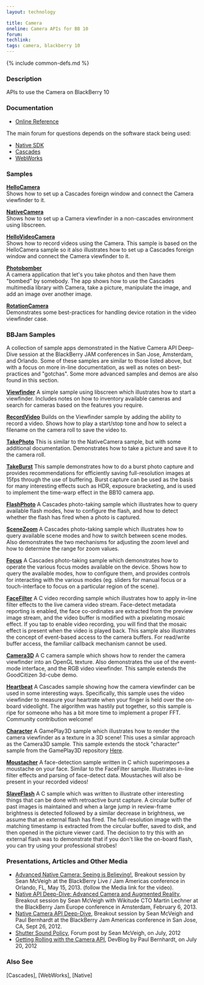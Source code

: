 ```yaml
---
layout: technology

title: Camera
oneline: Camera APIs for BB 10
forum:
techlink:
tags: camera, blackberry 10
---
```

{% include common-defs.md %}

### Description

APIs to use the Camera on BlackBerry 10

### Documentation

* [Online Reference](http://developer.blackberry.com/native/reference/bb10/com.qnx.doc.camera.lib_ref/topic/overview.html)


The main forum for questions depends on the software stack being used:

* [Native SDK](http://supportforums.blackberry.com/t5/Native-Development/bd-p/native_sdk)
* [Cascades](http://supportforums.blackberry.com/t5/Cascades-Development/bd-p/Cascades)
* [WebWorks](http://supportforums.blackberry.com/t5/Web-and-WebWorks-Development/bd-p/browser_dev)

### Samples

**[HelloCamera](https://github.com/blackberry/Cascades-Community-Samples/tree/master/HelloCamera)**  
Shows how to set up a Cascades foreign window and connect the Camera viewfinder to it.

**[NativeCamera](https://github.com/blackberry/Core-Native-Community-Samples/tree/master/NativeCamera)**  
Shows how to set up a Camera viewfinder in a non-cascades environment using libscreen.

**[HelloVideoCamera](https://github.com/blackberry/Cascades-Community-Samples/tree/master/HelloVideoCamera)**  
Shows how to record videos using the Camera.
This sample is based on the HelloCamera sample so it also illustrates how to set up a Cascades foreign window and connect the Camera viewfinder to it.

**[Photobomber](https://github.com/blackberry/Cascades-Samples/tree/master/photobomber)**  
A camera application that let's you take photos and then have them "bombed" by somebody.  The app shows how to use the
Cascades multimedia library with Camera, take a picture, manipulate the image, and add an image over another image.

**[RotationCamera](https://github.com/blackberry/Cascades-Community-Samples/tree/master/RotationCamera)**  
Demonstrates some best-practices for handling device rotation in the video viewfinder case.

### BBJam Samples
A collection of sample apps demonstrated in the Native Camera API Deep-Dive session at the BlackBerry JAM conferences in San Jose, Amsterdam, and Orlando.
Some of these samples are similar to those listed above, but with a focus on more in-line documentation, as well as notes on best-practices and "gotchas".  Some more advanced samples and demos are also found in this section.

**[Viewfinder](https://github.com/blackberry/Presentations/tree/master/2012-BlackBerryJam-Americas/JAM15/Viewfinder)**
A simple sample using libscreen which illustrates how to start a viewfinder.  Includes notes on how to inventory available cameras and search for cameras based on the features you require.

**[RecordVideo](https://github.com/blackberry/Presentations/tree/master/2012-BlackBerryJam-Americas/JAM15/RecordVideo)**
Builds on the Viewfinder sample by adding the ability to record a video.  Shows how to play a start/stop tone and how to select a filename on the camera roll to save the video to.

**[TakePhoto](https://github.com/blackberry/Presentations/tree/master/2012-BlackBerryJam-Americas/JAM15/TakePhoto)**
This is similar to the NativeCamera sample, but with some additional documentation.  Demonstrates how to take a picture and save it to the camera roll.

**[TakeBurst](https://github.com/blackberry/Presentations/tree/master/2012-BlackBerryJam-Americas/JAM15/TakeBurst)**
This sample demonstrates how to do a burst photo capture and provides recommendations for efficiently saving full-resolution images at 15fps through the use of buffering.
Burst capture can be used as the basis for many interesting effects such as HDR, exposure bracketing, and is used to implement the time-warp effect in the BB10 camera app.

**[FlashPhoto](https://github.com/blackberry/Presentations/tree/master/2012-BlackBerryJam-Americas/JAM15/FlashPhoto)**
A Cascades photo-taking sample which illustrates how to query available flash modes, how to configure the flash, and how to detect whether the flash has fired when a photo is captured.

**[SceneZoom](https://github.com/blackberry/Presentations/tree/master/2012-BlackBerryJam-Americas/JAM15/SceneZoom)**
A Cascades photo-taking sample which illustrates how to query available scene modes and how to switch between scene modes.
Also demonstrates the two mechanisms for adjusting the zoom level and how to determine the range for zoom values.

**[Focus](https://github.com/blackberry/Presentations/tree/master/2012-BlackBerryJam-Americas/JAM15/Focus)**
A Cascades photo-taking sample which demonstrates how to operate the various focus modes available on the device.
Shows how to query the available modes, how to configure them, and provides controls for interacting with the various modes
(eg. sliders for manual focus or a touch-interface to focus on a particular region of the scene).

**[FaceFilter](https://github.com/blackberry/Presentations/tree/master/2012-BlackBerryJam-Americas/JAM15/FaceFilter)**
A C video recording sample which illustrates how to apply in-line filter effects to the live camera video stream.  Face-detect metadata reporting is enabled,
the face co-ordinates are extracted from the preview image stream, and the video buffer is modified with a pixelating mosaic effect.  If you tap to enable video recording,
you will find that the mosaic effect is present when the video is played back.  This sample also illustrates the concept of
event-based access to the camera buffers.  For read/write buffer access, the familiar callback mechanism cannot be used.

**[Camera3D](https://github.com/blackberry/Presentations/tree/master/2013-BlackBerryJam-Europe/JAM370/Camera3D)**
A C camera sample which shows how to render the camera viewfinder into an OpenGL texture.  Also demonstrates the use of the event-mode interface, and the RGB video viewfinder.  This sample extends the GoodCitizen 3d-cube demo.

**[Heartbeat](https://github.com/blackberry/Presentations/tree/master/2013-BlackBerryJam-Americas/JAM40/Heartbeat)**
A Cascades sample showing how the camera viewfinder can be used in some interesting ways.  Specifically, this sample uses the video viewfinder to measure your heartrate when your finger is held over the on-board videolight.  The algorithm was hastily put together, so this sample is ripe for someone who has a bit more time to implement a proper FFT.  Community contribution welcome!

**[Character](https://github.com/blackberry/Presentations/tree/master/2013-BlackBerryJam-Americas/JAM40/character)**
A GamePlay3D sample which illustrates how to render the camera viewfinder as a texture in a 3D scene!  This uses a similar approach as the Camera3D sample.  This sample extends the stock "character" sample from the GamePlay3D repository [Here](https://github.com/blackberry/GamePlay/tree/master/samples/character).

**[Moustacher](https://github.com/blackberry/Presentations/tree/master/2013-BlackBerryJam-Americas/JAM40/Moustacher)**
A face-detection sample written in C which superimposes a moustache on your face.  Similar to the FaceFilter sample.  Illustrates in-line filter effects and parsing of face-detect data.  Moustaches will also be present in your recorded videos!

**[SlaveFlash](https://github.com/blackberry/Presentations/tree/master/2013-BlackBerryJam-Europe/JAM370/SlaveFlash)**
A C sample which was written to illustrate other interesting things that can be done with retroactive burst capture.  A circular buffer of past images is maintained and when a large jump in review-frame brightness is detected followed by a similar decrease in brightness, we assume that an external flash has fired.  The full-resolution image with the matching timestamp is extracted from the circular buffer, saved to disk, and then opened in the picture viewer card.  The decision to try this with an external flash was to demonstrate that if you don't like the on-board flash, you can try using your professional strobes!

### Presentations, Articles and Other Media

* [Advanced Native Camera: Seeing is Believing!](https://bblive.blackberryconferences.net/2013/connect/sessionDetail.ww?SESSION_ID=1948), Breakout session by Sean McVeigh at the BlackBerry Live / Jam Americas conference in Orlando, FL, May 15, 2013. (follow the Media link for the video).
* [Native API Deep-Dive: Advanced Camera and Augmented Reality](http://www.youtube.com/watch?v=wfvlt2hu-Jw), Breakout session by Sean McVeigh with Wikitude CTO Martin Lechner at the BlackBerry Jam Europe conference in Amsterdam, February 6, 2013.
* [Native Camera API Deep-Dive](http://hosting.desire2learncapture.com/RIM/1/watch/48.aspx), Breakout session by Sean McVeigh and Paul Bernhardt at the BlackBerry Jam Americas conference in San Jose, CA, Sept 26, 2012.
* [Shutter Sound Policy](http://supportforums.blackberry.com/t5/Native-Development/Camera-shutter-sound/m-p/1808535#M5712),
Forum post by Sean McVeigh, on July, 2012
* [Getting Rolling with the Camera API](http://devblog.blackberry.com/2012/07/camera-api/), DevBlog by Paul Bernhardt, on July 20, 2012

### Also See
[Cascades], [WebWorks], [Native]
